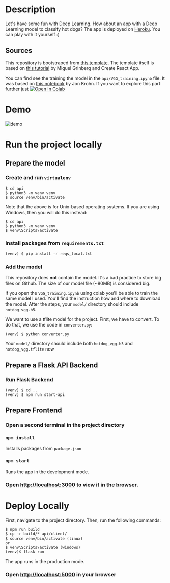 # Description

Let's have some fun with Deep Learning. How about an app with a Deep Learning model to classify hot dogs?
The app is deployed on [Heroku](https://krisograbek-hotdog.herokuapp.com/). You can play with it yourself :)

## Sources

This repository is bootstraped from [this template](https://github.com/krisograbek/react-flask-template). The template itself is based on [this tutorial](https://blog.miguelgrinberg.com/post/how-to-create-a-react--flask-project) by Miguel Grinberg and Create React App.

You can find see the training the model in the `api/VGG_training.ipynb` file. It was based on [this notebook](https://github.com/the-deep-learners/deep-learning-illustrated/blob/master/notebooks/transfer_learning_in_keras.ipynb) by Jon Krohn. If you want to explore this part further just [![Open In Colab](https://colab.research.google.com/assets/colab-badge.svg)](https://colab.research.google.com/github/krisograbek/hotdog/blob/main/api/VGG_training.ipynb)

# Demo

![demo](https://user-images.githubusercontent.com/48050596/136319271-b41d9308-8aac-47fc-b348-55ccaed5cba1.gif)

# Run the project locally

## Prepare the model

### Create and run `virtualenv`

```
$ cd api
$ python3 -m venv venv
$ source venv/bin/activate
```
Note that the above is for Unix-based operating systems. If you are using Windows, then you will do this instead:

```
$ cd api
$ python3 -m venv venv
$ venv\Scripts\activate
```

### Install packages from `requirements.txt`

`(venv) $ pip install -r reqs_local.txt`

### Add the model

This repository does **not** contain the model. It's a bad practice to store big files on Github. The size of our model file (~80MB) is considered big.

If you open the `VGG_training.ipynb` using colab you'll be able to train the same model I used. You'll find the instruction how and where to download the model.
After the steps, your `model/` directory should include `hotdog_vgg.h5`.

We want to use a tflite model for the project. First, we have to convert. To do that, we use the code in `converter.py`:

`(venv) $ python converter.py`

Your `model/` directory should include both `hotdog_vgg.h5` and `hotdog_vgg.tflite` now

## Prepare a Flask API Backend

### Run Flask Backend

```
(venv) $ cd ..
(venv) $ npm run start-api
```

## Prepare Frontend

### Open a second terminal in the project directory

### `npm install`

Installs packages from `package.json`

### `npm start`

Runs the app in the development mode.
### Open [http://localhost:3000](http://localhost:3000) to view it in the browser.


# Deploy Locally

First, navigate to the project directory. Then, run the following commands:
```
$ npm run build
$ cp -r build/* api/client/
$ source venv/bin/activate (linux)
or
$ venv\Scripts\activate (windows)
(venv)$ flask run
```
The app runs in the production mode.
### Open [http://localhost:5000](http://localhost:5000) in your browser


